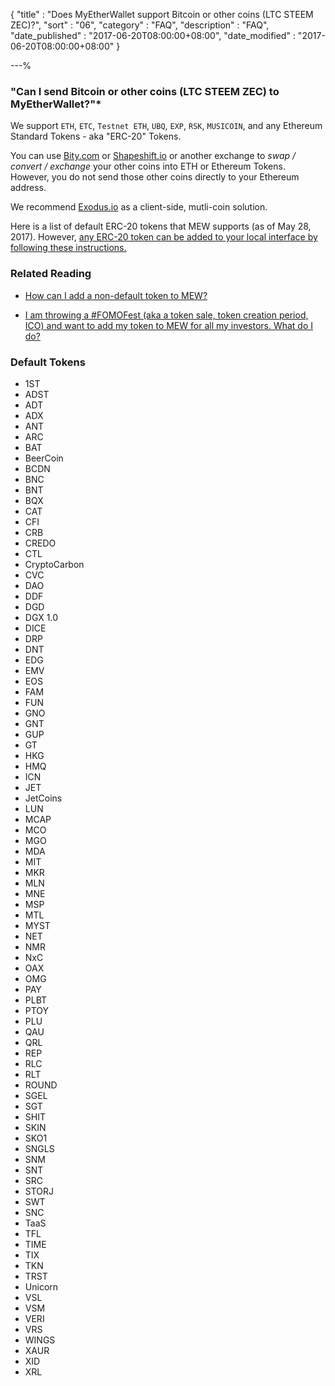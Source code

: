 {
"title"       : "Does MyEtherWallet support Bitcoin or other coins (LTC STEEM ZEC)?",
"sort"        : "06",
"category"    : "FAQ",
"description" : "FAQ",
"date_published" : "2017-06-20T08:00:00+08:00",
"date_modified"  : "2017-06-20T08:00:00+08:00"
}

---%


### "Can I send Bitcoin or other coins (LTC STEEM ZEC) to MyEtherWallet?"*

We support `ETH`, `ETC`, `Testnet ETH`, `UBQ`, `EXP`, `RSK`, `MUSICOIN`, and any Ethereum Standard Tokens - aka "ERC-20" Tokens.

You can use [Bity.com](https://bity.com/) or [Shapeshift.io](http://shapeshift.io/) or another exchange to _swap / convert / exchange_ your other coins into ETH or Ethereum Tokens. However, you do not send those other coins directly to your Ethereum address.

We recommend [Exodus.io](https://www.exodus.io/) as a client-side, mutli-coin solution.

Here is a list of default ERC-20 tokens that MEW supports (as of May 28, 2017). However, [any ERC-20 token can be added to your local interface by following these instructions.](https://kb.myetherwallet.com/send/sending-and-adding-tokens.html)


### Related Reading

- [How can I add a non-default token to MEW?](https://kb.myetherwallet.com/send/adding-new-token-and-sending-custom-tokens.html)

- [I am throwing a #FOMOFest (aka a token sale, token creation period, ICO) and want to add my token to MEW for all my investors. What do I do?](https://kb.myetherwallet.com/tokens/token-creators-add-your-token-to-myetherwallet.html)


### Default Tokens

*  1ST
*  ADST
*  ADT
*  ADX
*  ANT
*  ARC
*  BAT
*  BeerCoin
*  BCDN
*  BNC
*  BNT
*  BQX
*  CAT
*  CFI
*  CRB
*  CREDO
*  CTL
*  CryptoCarbon
*  CVC
*  DAO
*  DDF
*  DGD
*  DGX 1.0
*  DICE
*  DRP
*  DNT
*  EDG
*  EMV
*  EOS
*  FAM
*  FUN
*  GNO
*  GNT
*  GUP
*  GT
*  HKG
*  HMQ
*  ICN
*  JET
*  JetCoins
*  LUN
*  MCAP
*  MCO
*  MGO
*  MDA
*  MIT
*  MKR
*  MLN
*  MNE
*  MSP
*  MTL
*  MYST
*  NET
*  NMR
*  NxC
*  OAX
*  OMG
*  PAY
*  PLBT
*  PTOY
*  PLU
*  QAU
*  QRL
*  REP
*  RLC
*  RLT
*  ROUND
*  SGEL
*  SGT
*  SHIT
*  SKIN
*  SKO1
*  SNGLS
*  SNM
*  SNT
*  SRC
*  STORJ
*  SWT
*  SNC
*  TaaS
*  TFL
*  TIME
*  TIX
*  TKN
*  TRST
*  Unicorn
*  VSL
*  VSM
*  VERI
*  VRS
*  WINGS
*  XAUR
*  XID
*  XRL

